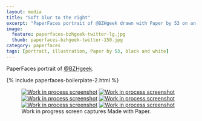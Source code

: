 ```yaml
---
layout: media
title: "Soft blur to the right"
excerpt: "PaperFaces portrait of @BZHgeek drawn with Paper by 53 on an iPad."
image: 
  feature: paperfaces-bzhgeek-twitter-lg.jpg
  thumb: paperfaces-bzhgeek-twitter-150.jpg
category: paperfaces
tags: [portrait, illustration, Paper by 53, black and white]
---
```


PaperFaces portrait of [@BZHgeek](http://twitter.com/BZHgeek).

{% include paperfaces-boilerplate-2.html %}

<figure class="third">
	<a href="{{ site.url }}/images/paperfaces-bzhgeek-process-1-lg.jpg"><img src="{{ site.url }}/images/paperfaces-bzhgeek-process-1-600.jpg" alt="Work in process screenshot"></a>
	<a href="{{ site.url }}/images/paperfaces-bzhgeek-process-2-lg.jpg"><img src="{{ site.url }}/images/paperfaces-bzhgeek-process-2-600.jpg" alt="Work in process screenshot"></a>
	<a href="{{ site.url }}/images/paperfaces-bzhgeek-process-3-lg.jpg"><img src="{{ site.url }}/images/paperfaces-bzhgeek-process-3-600.jpg" alt="Work in process screenshot"></a>
	<a href="{{ site.url }}/images/paperfaces-bzhgeek-process-4-lg.jpg"><img src="{{ site.url }}/images/paperfaces-bzhgeek-process-4-600.jpg" alt="Work in process screenshot"></a>
	<a href="{{ site.url }}/images/paperfaces-bzhgeek-process-5-lg.jpg"><img src="{{ site.url }}/images/paperfaces-bzhgeek-process-5-600.jpg" alt="Work in process screenshot"></a>
	<a href="{{ site.url }}/images/paperfaces-bzhgeek-process-6-lg.jpg"><img src="{{ site.url }}/images/paperfaces-bzhgeek-process-6-600.jpg" alt="Work in process screenshot"></a>
	<figcaption>Work in progress screen captures Made with Paper.</figcaption>
</figure>